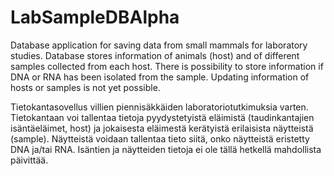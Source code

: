 # LabSampleDBAlpha

Database application for saving data from small mammals for laboratory studies. Database stores information of animals (host) and of different samples collected from each host. There is possibility to store information if DNA or RNA has been isolated from the sample. Updating information of hosts or samples is not yet possible.

Tietokantasovellus villien piennisäkkäiden laboratoriotutkimuksia varten. Tietokantaan voi tallentaa tietoja pyydystetyistä eläimistä (taudinkantajien isäntäeläimet, host) ja jokaisesta eläimestä kerätyistä erilaisista näytteistä (sample). Näytteistä voidaan tallentaa tieto siitä, onko näytteistä eristetty DNA ja/tai RNA. Isäntien ja näytteiden tietoja ei ole tällä hetkellä mahdollista päivittää.

